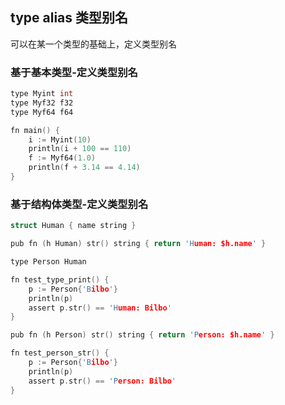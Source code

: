 ## type alias 类型别名

可以在某一个类型的基础上，定义类型别名

### 基于基本类型-定义类型别名

```c
type Myint int
type Myf32 f32
type Myf64 f64

fn main() {
	i := Myint(10)
	println(i + 100 == 110)
	f := Myf64(1.0)
	println(f + 3.14 == 4.14)
}
```

### 基于结构体类型-定义类型别名

```c
struct Human { name string }

pub fn (h Human) str() string { return 'Human: $h.name' }

type Person Human

fn test_type_print() {
	p := Person{'Bilbo'}
	println(p)
	assert p.str() == 'Human: Bilbo'
}

pub fn (h Person) str() string { return 'Person: $h.name' }

fn test_person_str() {
	p := Person{'Bilbo'}
	println(p)
	assert p.str() == 'Person: Bilbo'
}
```


